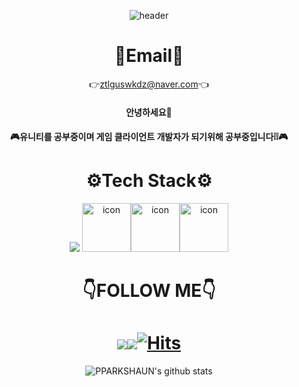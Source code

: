 <div align="center">


![header](https://capsule-render.vercel.app/api?type=waving&color=auto&height=200&section=header&&animation=twinkling&text=Wlecome&fontSize=80<br/>)  
  
  
# 📧Email📧


👉ztlguswkdz@naver.com👈
  
  
  
  

#### 안녕하세요🙇




#### 🎮유니티를 공부중이며 게임 클라이언트 개발자가 되기위해 공부중입니다❕❕🎮


# ⚙️Tech Stack⚙️


<img src="https://img.shields.io/badge/Unity-FFFFFF?logo=Unity">   <img src="https://techstack-generator.vercel.app/csharp-icon.svg" alt="icon" width="78" height="78" /><img src="https://techstack-generator.vercel.app/github-icon.svg" alt="icon" width="78" height="78" /><img src="https://techstack-generator.vercel.app/cpp-icon.svg" alt="icon" width="78" height="78" />


# 👇FOLLOW ME👇


# <a href="https://parkshuan.tistory.com/"><img src="https://img.shields.io/badge/Tistory-000000?style=flat-square&logo=Tistory&logoColor=white&link=https://parkshuan.tistory.com"/><a href="https://rust-felidae-111.notion.site/ade95b43269543b7ac5e6e6aea5c2267"><img src="https://img.shields.io/badge/Notion-000000?style=flat-square&logo=Notion&logoColor=white&link=https://rust-felidae-111.notion.site/ade95b43269543b7ac5e6e6aea5c2267"/>[![Hits](https://hits.seeyoufarm.com/api/count/incr/badge.svg?url=https%3A%2F%2Fgithub.com%2FPPARKSHAUN&count_bg=%23000000&title_bg=%23000000&icon=github.svg&icon_color=%23FFFFFF&title=hits&edge_flat=false)](https://hits.seeyoufarm.com)

  
  
  
  ![PPARKSHAUN's github stats](https://github-readme-stats.vercel.app/api?username=PPARKSHAUN&show_icons=true)
  </div>
